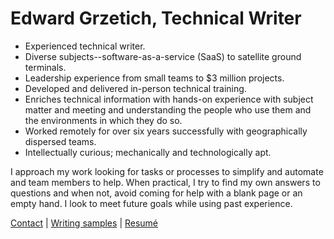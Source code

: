 # Edward Grzetich, Technical Writer

* Experienced technical writer.
* Diverse subjects--software-as-a-service (SaaS) to satellite ground terminals.
* Leadership experience from small teams to $3 million projects.
* Developed and delivered in-person technical training.
* Enriches technical information with hands-on experience with subject matter and meeting and understanding the people who use them and the environments in which they do so.
* Worked remotely for over six years successfully with geographically dispersed teams.
* Intellectually curious; mechanically and technologically apt.

I approach my work looking for tasks or processes to simplify and automate and team members to help. When practical, I try to find my own answers to questions and when not, avoid coming for help with a blank page or an empty hand. I look to meet future goals while using past experience.

[Contact](mailto:ed.grzetich@gmail.com)  |  [Writing samples](samples.html)  |  [Resumé](assets/other/Grzetich.pdf)